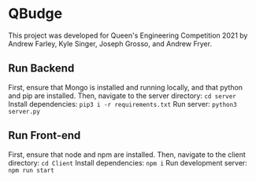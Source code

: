 # QBudge
This project was developed for Queen's Engineering Competition 2021 by Andrew Farley, Kyle Singer, Joseph Grosso, and Andrew Fryer.

## Run Backend
First, ensure that Mongo is installed and running locally, and that python and pip are installed.
Then, navigate to the server directory:
`cd server`
Install dependencies:
`pip3 i -r requirements.txt`
Run server:
`python3 server.py`

## Run Front-end
First, ensure that node and npm are installed.
Then, navigate to the client directory:
`cd Client`
Install dependencies:
`npm i`
Run development server:
`npm run start`
